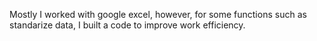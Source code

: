 Mostly I worked with google excel, however, for some functions such as standarize data, I built a code to improve work efficiency.
